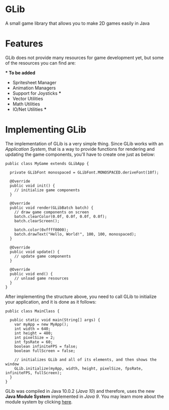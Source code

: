 # GLib

A small game library that allows you to make 2D games easily in Java

# Features

GLib does not provide many resources for game development yet, but
some of the resources you can find are:

**&#42; To be added**

* Spritesheet Manager
* Animation Managers
* Support for Joysticks **&#42;**
* Vector Utilities
* Math Utilities
* IO/Net Utilities **&#42;**

# Implementing GLib

The implementation of GLib is a very simple thing. Since GLib works
with an *Application System*, that is a way to provide functions for 
rendering and updating the game components, you'll have to create
one just as below:

```
public class MyGame extends GLibApp {
  
  private GLibFont monospaced = GLibFont.MONOSPACED.deriveFont(10f);
  
  @Override
  public void init() {
    // initialize game components
  }
  
  @Override
  public void render(GLibBatch batch) {
    // draw game components on screen
    batch.clearColor(0.0f, 0.0f, 0.0f, 0.0f);
    batch.clearScreen();
    
    batch.color(0xffff0000);
    batch.drawText("Hello, World!", 100, 100, monospaced);
  }
  
  @Override
  public void update() {
    // update game components
  }
  
  @Override
  public void end() {
    // unload game resources
  }
}
```

After implementing the structure above, you need to call GLib to
initialize your application, and it is done as it follows:

```
public class MainClass {
  
  public static void main(String[] args) {
    var myApp = new MyApp();
    int width = 640;
    int height = 480;
    int pixelSize = 2;
    int fpsRate = 60;
    boolean infiniteFPS = false;
    boolean fullScreen = false;
    
    // initializes GLib and all of its elements, and then shows the window
    GLib.initialize(myApp, width, height, pixelSize, fpsRate, infiniteFPS, fullScreen);
  }
}
```

GLib was compiled in Java 10.0.2 (*Java 10*) and therefore, uses
the new **Java Module System** implemented in *Java 9*. You may learn
more about the module system by clicking <a href="https://www.oracle.com/corporate/features/understanding-java-9-modules.html">here</a>.

